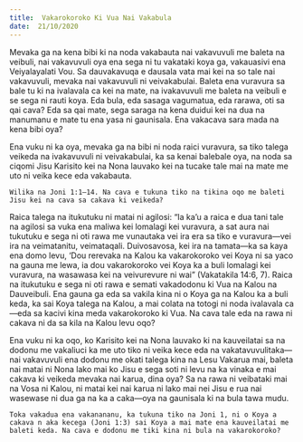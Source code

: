 ```yaml
---
title:  Vakarokoroko Ki Vua Nai Vakabula
date:  21/10/2020
---
```


Mevaka ga na kena bibi ki na noda vakabauta nai vakavuvuli me baleta na veibuli, nai vakavuvuli oya ena sega ni tu vakataki koya ga, vakauasivi ena Veiyalayalati Vou. Sa dauvakavuqa e dausala vata mai kei na so tale nai vakavuvuli, mevaka nai vakavuvuli ni veivakabulai. Baleta ena vuravura sa bale tu ki na ivalavala ca kei na mate, na ivakavuvuli me baleta na veibuli e se sega ni rauti koya. Eda bula, eda sasaga vagumatua, eda rarawa, oti sa qai cava? Eda sa qai mate, sega saraga na kena duidui kei na dua na manumanu e mate tu ena yasa ni gaunisala. Ena vakacava sara mada na kena bibi oya?

Ena vuku ni ka oya, mevaka ga na bibi ni noda raici vuravura, sa tiko talega veikeda na ivakavuvuli ni veivakabulai, ka sa kenai balebale oya, na noda sa ciqomi Jisu Karisito kei na Nona lauvako kei na tucake tale mai na mate me uto ni veika kece eda vakabauta.

`Wilika na Joni 1:1–14. Na cava e tukuna tiko na tikina oqo me baleti Jisu kei na cava sa cakava ki veikeda?`

Raica talega na itukutuku ni matai ni agilosi: “Ia ka’u a raica e dua tani tale na agilosi sa vuka ena maliwa kei lomalagi kei vuravura, a sat aura nai tukutuku e sega ni oti rawa me vunautaka vei ira era sa tiko e vuravura—vei ira na veimatanitu, veimataqali. Duivosavosa, kei ira na tamata—ka sa kaya ena domo levu, ‘Dou rerevaka na Kalou ka vakarokoroko vei Koya ni sa yaco na gauna me lewa, ia dou vakarokoroko vei Koya ka a buli lomalagi kei vuravura, na wasawasa kei na veivurevure ni wai” (Vakatakila 14:6, 7). Raica na itukutuku e sega ni oti rawa e semati vakadodonu ki Vua na Kalou na Dauveibuli. Ena gauna ga eda sa vakila kina ni o Koya ga na Kalou ka a buli keda, ka sai Koya talega na Kalou, a mai colata na totogi ni noda ivalavala ca—eda sa kacivi kina meda vakarokoroko ki Vua. Na cava tale eda na rawa ni cakava ni da sa kila na Kalou levu oqo?

Ena vuku ni ka oqo, ko Karisito kei na Nona lauvako ki na kauveilatai sa na dodonu me vakaliuci ka me uto tiko ni veika kece eda na vakatavuvulitaka—nai vakavuvuli ena dodonu me okati talega kina na Lesu Vakarua mai, baleta nai matai ni Nona lako mai ko Jisu e sega soti ni levu na ka vinaka e mai cakava ki veikeda mevaka nai karua, dina oya? Sa na rawa ni veibataki mai na Vosa ni Kalou, ni matai kei nai karua ni lako mai nei Jisu e rua nai wasewase ni dua ga na ka a caka—oya na gaunisala ki na bula tawa mudu.

`Toka vakadua ena vakanananu, ka tukuna tiko na Joni 1, ni o Koya a cakava n aka kecega (Joni 1:3) sai Koya a mai mate ena kauveilatai me baleti keda. Na cava e dodonu me tiki kina ni bula na vakarokoroko?`